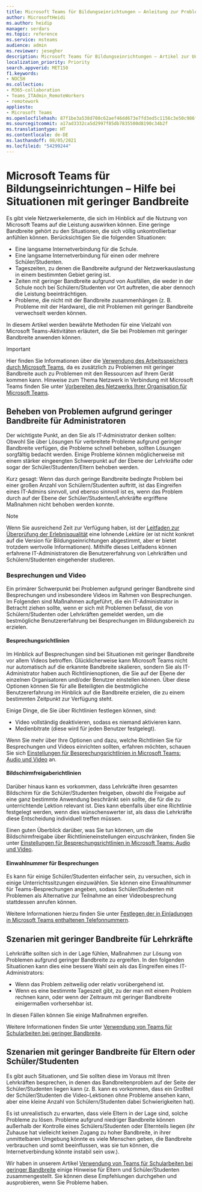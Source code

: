 ```yaml
---
title: Microsoft Teams für Bildungseinrichtungen – Anleitung zur Problemlösung aufgrund geringer Bandbreite
author: MicrosoftHeidi
ms.author: heidip
manager: serdars
ms.topic: reference
ms.service: msteams
audience: admin
ms.reviewer: jesegher
description: Microsoft Teams für Bildungseinrichtungen – Artikel zur Unterstützung bei Besprechungs- und Videoproblemen in Verbindung mit geringer Bandbreite. Ganz gleich, ob Sie Elternteil, Lehrkraft oder IT-Administrator sind, Sie haben die Möglichkeit, die Erfahrung mit Microsoft Teams zu verbessern.
localization_priority: Priority
search.appverid: MET150
f1.keywords:
- NOCSH
ms.collection:
- M365-collaboration
- Teams_ITAdmin_RemoteWorkers
- remotework
appliesto:
- Microsoft Teams
ms.openlocfilehash: 87f1be3a538d708c62aef46dd673e7fd3ed5c1156c3e50c986fc9ec0753cad39
ms.sourcegitcommit: a17ad3332ca5d2997f85db7835500d8190c34b2f
ms.translationtype: HT
ms.contentlocale: de-DE
ms.lasthandoff: 08/05/2021
ms.locfileid: "54299244"
---
```

# <a name="help-for-low-bandwidth-situations-for-teams-for-edu"></a>Microsoft Teams für Bildungseinrichtungen – Hilfe bei Situationen mit geringer Bandbreite

Es gibt viele Netzwerkelemente, die sich im Hinblick auf die Nutzung von Microsoft Teams auf die Leistung auswirken können. Eine geringe Bandbreite gehört zu den Situationen, die sich völlig unkontrollierbar anfühlen können. Berücksichtigen Sie die folgenden Situationen:

- Eine langsame Internetverbindung für die Schule.
- Eine langsame Internetverbindung für einen oder mehrere Schüler/Studenten.
- Tageszeiten, zu denen die Bandbreite aufgrund der Netzwerkauslastung in einem bestimmten Gebiet gering ist.
- Zeiten mit geringer Bandbreite aufgrund von Ausfällen, die weder in der Schule noch bei Schülern/Studenten vor Ort auftreten, die aber dennoch die Leistung beeinträchtigen.
- Probleme, die nicht mit der Bandbreite zusammenhängen (z. B. Probleme mit der Hardware), die mit Problemen mit geringer Bandbreite verwechselt werden können.

In diesem Artikel werden bewährte Methoden für eine Vielzahl von Microsoft Teams-Aktivitäten erläutert, die Sie bei Problemen mit geringer Bandbreite anwenden können.

> [!IMPORTANT]
> Hier finden Sie Informationen über die [Verwendung des Arbeitsspeichers durch Microsoft Teams](teams-memory-usage-perf.md), da es zusätzlich zu Problemen mit geringer Bandbreite auch zu Problemen mit den Ressourcen auf Ihrem Gerät kommen kann. Hinweise zum Thema Netzwerk in Verbindung mit Microsoft Teams finden Sie unter [Vorbereiten des Netzwerks Ihrer Organisation für Microsoft Teams](prepare-network.md).

## <a name="resolving-low-bandwidth-issues-for-admins"></a>Beheben von Problemen aufgrund geringer Bandbreite für Administratoren

Der wichtigste Punkt, an den Sie als IT-Administrator denken sollten: Obwohl Sie über Lösungen für verbreitete Probleme aufgrund geringer Bandbreite verfügen, die Probleme schnell beheben, sollten Lösungen sorgfältig bedacht werden. Einige Probleme können möglicherweise mit einem stärker eingeengten Schwerpunkt auf der Ebene der Lehrkräfte oder sogar der Schüler/Studenten/Eltern behoben werden.

Kurz gesagt: Wenn das durch geringe Bandbreite bedingte Problem bei einer großen Anzahl von Schülern/Studenten auftritt, ist das Eingreifen eines IT-Admins sinnvoll, und ebenso sinnvoll ist es, wenn das Problem durch auf der Ebene der Schüler/Studenten/Lehrkräfte ergriffene Maßnahmen nicht behoben werden konnte.

> [!NOTE]
> Wenn Sie ausreichend Zeit zur Verfügung haben, ist der [Leitfaden zur Überprüfung der Erlebnisqualität](quality-of-experience-review-guide.md) eine lohnende Lektüre (er ist nicht konkret auf die Version für Bildungseinrichtungen abgestimmt, aber er bietet trotzdem wertvolle Informationen). Mithilfe dieses Leitfadens können erfahrene IT-Administratoren die Benutzererfahrung von Lehrkräften und Schülern/Studenten eingehender studieren.

### <a name="meetings-and-video"></a>Besprechungen und Video

Ein primärer Schwerpunkt bei Problemen aufgrund geringer Bandbreite sind Besprechungen und insbesondere Videos im Rahmen von Besprechungen. Im Folgenden sind Maßnahmen aufgeführt, die ein IT-Administrator in Betracht ziehen sollte, wenn er sich mit Problemen befasst, die von Schülern/Studenten oder Lehrkräften gemeldet werden, um die bestmögliche Benutzererfahrung bei Besprechungen im Bildungsbereich zu erzielen.

#### <a name="meeting-policies"></a>Besprechungsrichtlinien

Im Hinblick auf Besprechungen sind bei Situationen mit geringer Bandbreite vor allem Videos betroffen. Glücklicherweise kann Microsoft Teams nicht nur automatisch auf die erkannte Bandbreite skalieren, sondern Sie als IT-Administrator haben auch Richtlinienoptionen, die Sie auf der Ebene der einzelnen Organisatoren und/oder Benutzer einstellen können. Über diese Optionen können Sie für alle Beteiligten die bestmögliche Benutzererfahrung im Hinblick auf die Bandbreite erzielen, die zu einem bestimmten Zeitpunkt zur Verfügung steht.

Einige Dinge, die Sie über Richtlinien festlegen können, sind:

- Video vollständig deaktivieren, sodass es niemand aktivieren kann.
- Medienbitrate (diese wird für jeden Benutzer festgelegt).

Wenn Sie mehr über Ihre Optionen und dazu, welche Richtlinien Sie für Besprechungen und Videos einrichten sollten, erfahren möchten, schauen Sie sich [Einstellungen für Besprechungsrichtlinien in Microsoft Teams: Audio und Video](meeting-policies-audio-and-video.md) an.

#### <a name="screen-sharing-policies"></a>Bildschirmfreigaberichtlinien

Darüber hinaus kann es vorkommen, dass Lehrkräfte ihren gesamten Bildschirm für die Schüler/Studenten freigeben, obwohl die Freigabe auf eine ganz bestimmte Anwendung beschränkt sein sollte, die für die zu unterrichtende Lektion relevant ist. Dies kann ebenfalls über eine Richtlinie festgelegt werden, wenn dies wünschenswerter ist, als dass die Lehrkräfte diese Entscheidung individuell treffen müssen.

Einen guten Überblick darüber, was Sie tun können, um die Bildschirmfreigabe über Richtlinieneinstellungen einzuschränken, finden Sie unter [Einstellungen für Besprechungsrichtlinien in Microsoft Teams: Audio und Video](meeting-policies-audio-and-video.md).

#### <a name="dial-in-number-for-meetings"></a>Einwahlnummer für Besprechungen

Es kann für einige Schüler/Studenten einfacher sein, zu versuchen, sich in einige Unterrichtssitzungen einzuwählen. Sie können eine Einwahlnummer für Teams-Besprechungen angeben, sodass Schüler/Studenten mit Problemen als Alternative zur Teilnahme an einer Videobesprechung stattdessen anrufen können.

Weitere Informationen hierzu finden Sie unter [Festlegen der in Einladungen in Microsoft Teams enthaltenen Telefonnummern](set-the-phone-numbers-included-on-invites-in-teams.md).

## <a name="low-bandwidth-scenarios-as-an-educator"></a>Szenarien mit geringer Bandbreite für Lehrkräfte

Lehrkräfte sollten sich in der Lage fühlen, Maßnahmen zur Lösung von Problemen aufgrund geringer Bandbreite zu ergreifen. In den folgenden Situationen kann dies eine bessere Wahl sein als das Eingreifen eines IT-Administrators:

- Wenn das Problem zeitweilig oder relativ vorübergehend ist.
- Wenn es eine bestimmte Tageszeit gibt, zu der man mit einem Problem rechnen kann, oder wenn der Zeitraum mit geringer Bandbreite einigermaßen vorhersehbar ist.

In diesen Fällen können Sie einige Maßnahmen ergreifen.

Weitere Informationen finden Sie unter [Verwendung von Teams für Schularbeiten bei geringer Bandbreite](https://support.office.com/article/use-teams-for-schoolwork-when-bandwidth-is-low-5c5675f7-1b55-471a-9daa-ec1e6df38262).

## <a name="low-bandwidth-scenarios-as-a-parent-or-student"></a>Szenarien mit geringer Bandbreite für Eltern oder Schüler/Studenten

Es gibt auch Situationen, und Sie sollten diese im Voraus mit Ihren Lehrkräften besprechen, in denen das Bandbreitenproblem auf der Seite der Schüler/Studenten liegen kann (z. B. kann es vorkommen, dass ein Großteil der Schüler/Studenten die Video-Lektionen ohne Probleme ansehen kann, aber eine kleine Anzahl von Schülern/Studenten dabei Schwierigkeiten hat).

Es ist unrealistisch zu erwarten, dass viele Eltern in der Lage sind, solche Probleme zu lösen. Probleme aufgrund niedriger Bandbreite können außerhalb der Kontrolle eines Schülers/Studenten oder Elternteils liegen (ihr Zuhause hat vielleicht keinen Zugang zu hoher Bandbreite, in ihrer unmittelbaren Umgebung könnte es viele Menschen geben, die Bandbreite verbrauchen und somit beeinflussen, was sie tun können, die Internetverbindung könnte instabil sein usw.).

Wir haben in unserem Artikel [Verwendung von Teams für Schularbeiten bei geringer Bandbreite](https://support.office.com/article/use-teams-for-schoolwork-when-bandwidth-is-low-5c5675f7-1b55-471a-9daa-ec1e6df38262) einige Hinweise für Eltern und Schüler/Studenten zusammengestellt. Sie können diese Empfehlungen durchgehen und ausprobieren, wenn Sie Probleme haben.